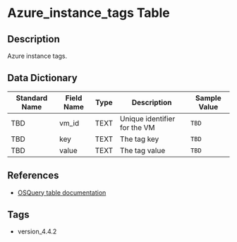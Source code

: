 # Azure_instance_tags Table

## Description
Azure instance tags.

## Data Dictionary
|Standard Name|Field Name|Type|Description|Sample Value|
|---|---|---|---|---|
|TBD|vm_id|TEXT|Unique identifier for the VM|`TBD`|
|TBD|key|TEXT|The tag key|`TBD`|
|TBD|value|TEXT|The tag value|`TBD`|

## References
* [OSQuery table documentation](https://osquery.io/schema/current#azure_instance_tags)

## Tags
* version_4.4.2